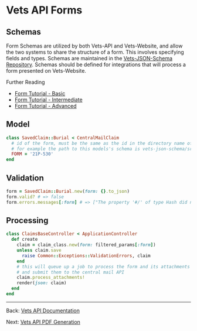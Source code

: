 # Vets API Forms

## Schemas

Form Schemas are utilized by both Vets-API and Vets-Website, and allow the two
systems to share the structure of a form. This involves specifying fields
and types. Schemas are maintained in the [Vets-JSON-Schema
Repository](https://github.com/department-of-veterans-affairs/vets-json-schema).
Schemas should be defined for integrations that will process a form presented
on Vets-Website.

Further Reading

* [Form Tutorial - Basic](../vets-website/forms/form-tutorial-basic.md)
* [Form Tutorial - Intermediate](../vets-website/forms/form-tutorial-intermediate.md)
* [Form Tutorial - Advanced](../vets-website/forms/form-tutorial-advanced.md)

## Model

```ruby
class SavedClaim::Burial < CentralMailClaim
  # id of the form, must be the same as the id in the directory name of the associated json schema
  # for example the path to this models's schema is vets-json-schema/src/schemas/21P-530/schema.js
  FORM = '21P-530'  
end
```

## Validation

```ruby
form = SavedClaim::Burial.new(form: {}.to_json)
form.valid? # => false
form.errors.messages[:form] # => ["The property '#/' of type Hash did not match one or more of the required schemas. The schema specific errors were:\n\n- anyOf #0:\n    - The property '#/' did not contain a required property of 'vaFileNumber'\n- anyOf #1:\n    - The property '#/' did not contain a required property of 'veteranSocialSecurityNumber'", "The property '#/' did not contain a required property of 'privacyAgreementAccepted' in schema 57d02bcd-7bbe-567e-bc7d-f6ee46bea309", "The property '#/' did not contain a required property of 'claimantAddress' in schema 57d02bcd-7bbe-567e-bc7d-f6ee46bea309", "The property '#/' did not contain a required property of 'veteranFullName' in schema 57d02bcd-7bbe-567e-bc7d-f6ee46bea309"]
```

## Processing

```ruby
class ClaimsBaseController < ApplicationController
  def create
    claim = claim_class.new(form: filtered_params[:form])
    unless claim.save
      raise Common::Exceptions::ValidationErrors, claim
    end
    # this will queue up a job to process the form and its attachments
    # and submit them to the central mail API
    claim.process_attachments!
    render(json: claim)
  end
end
```

<hr>

Back: [Vets API Documentation](documentation.md)

Next: [Vets API PDF Generation](pdf-generation.md)
